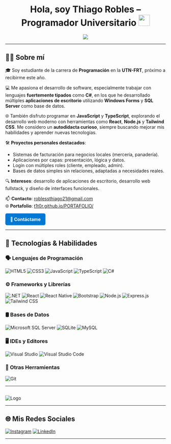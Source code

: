 <h1 align="center"><b>Hola, soy Thiago Robles – Programador Universitario</b> <img src="https://media.giphy.com/media/hvRJCLFzcasrR4ia7z/giphy.gif" width="35"></h1>

<p align="center">
 <a href="https://github.com/DenverCoder1/readme-typing-svg">
  <img src="https://readme-typing-svg.herokuapp.com?font=Fira+Code&weight=600&color=00FFFF&size=25&center=true&vCenter=true&width=700&height=100&lines=SI+PUEDES+IMAGINARLO,+PUEDES+PROGRAMARLO;ALEJANDRO+TABOADA;%3C%2F%3E">
</a>
</p>

---

## 🧑‍💼 Sobre mí

🎓 Soy estudiante de la carrera de **Programación** en la **UTN-FRT**, próximo a recibirme este año.

💻 Me apasiona el desarrollo de software, especialmente trabajar con lenguajes **fuertemente tipados** como **C#**, en los que he desarrollado múltiples **aplicaciones de escritorio** utilizando **Windows Forms** y **SQL Server** como base de datos.

🌐 También disfruto programar en **JavaScript** y **TypeScript**, explorando el desarrollo web moderno con herramientas como **React**, **Node.js** y **Tailwind CSS**. Me considero un **autodidacta curioso**, siempre buscando mejorar mis habilidades y aprender nuevas tecnologías.

🛠️ **Proyectos personales destacados**:
- Sistemas de facturación para negocios locales (mercería, panadería).
- Aplicaciones por capas: presentación, lógica y datos.
- Login con múltiples roles (cliente, empleado, admin).
- Bases de datos simples sin relaciones, adaptadas a necesidades reales.

🔍 **Intereses**: desarrollo de aplicaciones de escritorio, desarrollo web fullstack, y diseño de interfaces funcionales.

📫 **Contacto**: [roblessthiago21@gmail.com](mailto:roblessthiago21@gmail.com)  
🌐 **Portafolio**: [t1t0r.github.io/PORTAFOLIO/](https://t1t0r.github.io/PORTAFOLIO/)

<a href="mailto:roblessthiago21@gmail.com" style="display:inline-block; padding:10px 15px; background-color:#0078D4; color:white; border-radius:5px; text-decoration:none; font-weight:bold;">📩 Contáctame</a>

---

## 🧠 Tecnologías & Habilidades

### 🗣️ Lenguajes de Programación
![HTML5](https://img.shields.io/badge/HTML5-E34F26?style=for-the-badge&logo=html5&logoColor=white)
![CSS3](https://img.shields.io/badge/CSS3-1572B6?style=for-the-badge&logo=css3&logoColor=white)
![JavaScript](https://img.shields.io/badge/javascript-%23323330.svg?style=for-the-badge&logo=javascript&logoColor=%23F7DF1E)
![TypeScript](https://img.shields.io/badge/typescript-%23007ACC.svg?style=for-the-badge&logo=typescript&logoColor=white)
![C#](https://img.shields.io/badge/c%23-%23239120.svg?style=for-the-badge&logo=csharp&logoColor=white)

### ⚙️ Frameworks y Librerías
![.NET](https://img.shields.io/badge/.NET-5C2D91?style=for-the-badge&logo=.net&logoColor=white)
![React](https://img.shields.io/badge/react-%2320232a.svg?style=for-the-badge&logo=react&logoColor=%2361DAFB)
![React Native](https://img.shields.io/badge/react_native-%2320232a.svg?style=for-the-badge&logo=react&logoColor=%2361DAFB)
![Bootstrap](https://img.shields.io/badge/bootstrap-%238511FA.svg?style=for-the-badge&logo=bootstrap&logoColor=white)
![Node.js](https://img.shields.io/badge/node.js-6DA55F?style=for-the-badge&logo=node.js&logoColor=white)
![Express.js](https://img.shields.io/badge/express.js-%23404d59.svg?style=for-the-badge&logo=express&logoColor=%2361DAFB)
![Tailwind CSS](https://img.shields.io/badge/tailwindcss-%2338B2AC.svg?style=for-the-badge&logo=tailwind-css&logoColor=white)

### 🛢️ Bases de Datos
![Microsoft SQL Server](https://img.shields.io/badge/Microsoft%20SQL%20Server-CC2927?style=for-the-badge&logo=microsoft%20sql%20server&logoColor=white)
![SQLite](https://img.shields.io/badge/sqlite-%2307405e.svg?style=for-the-badge&logo=sqlite&logoColor=white)
![MySQL](https://img.shields.io/badge/mysql-4479A1.svg?style=for-the-badge&logo=mysql&logoColor=white)

### 🖥️ IDEs y Editores
![Visual Studio](https://img.shields.io/badge/Visual%20Studio-5C2D91.svg?style=for-the-badge&logo=visual-studio&logoColor=white)
![Visual Studio Code](https://img.shields.io/badge/Visual_Studio_Code-0078D4?style=for-the-badge&logo=visual-studio-code&logoColor=white)

### 🔧 Otras Herramientas
![Git](https://img.shields.io/badge/Git-F05032?style=for-the-badge&logo=git&logoColor=white)

---

## 

![Logo](blob:https://web.whatsapp.com/83f0d232-54ac-4d82-b06a-0efee112ac9b)

---

## 🌐 Mis Redes Sociales

[![Instagram](https://img.shields.io/badge/Instagram-%23E4405F.svg?style=for-the-badge&logo=instagram&logoColor=white)](https://www.instagram.com/isstitooo/?hl=es)
[![LinkedIn](https://img.shields.io/badge/LinkedIn-%230077B5.svg?style=for-the-badge&logo=linkedin&logoColor=white)](https://www.linkedin.com/in/thiago-robles-33a43631a/)

---
